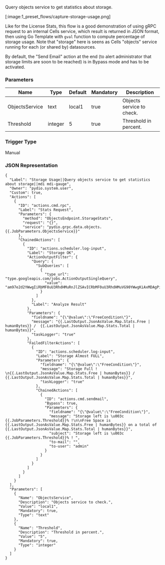 
Query objects service to get statistics about storage.

[:image:1_preset_flows/capture-storage-usage.png]

Like for the License Stats, this flow is a good demonstration of using gRPC request to an internal Cells service, which result is returned in JSON format,
then using Go Template with `gval` function to compute percentage of storage usage. Note that "storage" here is seens as Cells "objects" service running for each (or shared by) datasources. 

By default, the "Send Email" action at the end (to alert administrator that storage limits are soon to be reached) is in Bypass mode and has to be activated.

### Parameters

|Name|Type|Default|Mandatory|Description|
|----|----|-------|---------|-----------|
|ObjectsService|text|local1|true|Objects service to check.|
|Threshold|integer|5|true|Threshold in percent.|



### Trigger Type
Manual

### JSON Representation

```
{
  "Label": "Storage Usage||Query objects service to get statistics about storage||mdi mdi-gauge",
  "Owner": "pydio.system.user",
  "Custom": true,
  "Actions": [
    {
      "ID": "actions.cmd.rpc",
      "Label": "Stats Request",
      "Parameters": {
        "method": "ObjectsEndpoint.StorageStats",
        "request": "{}",
        "service": "pydio.grpc.data.objects.{{.JobParameters.ObjectsService}}"
      },
      "ChainedActions": [
        {
          "ID": "actions.scheduler.log-input",
          "Label": "Storage OK",
          "ActionOutputFilter": {
            "Query": {
              "SubQueries": [
                {
                  "type_url": "type.googleapis.com/jobs.ActionOutputSingleQuery",
                  "value": "am97e2d2YWwgIiRbMF0uU3RhdHMuRnJlZSAvICRbMF0uU3RhdHMuVG90YWwgKiAxMDAgPiAkWzFdIiAuTGFzdE91dHB1dC5Kc29uQXNWYWx1ZS5NYXAgLkpvYlBhcmFtZXRlcnMuVGhyZXNob2xkfX0="
                }
              ]
            },
            "Label": "Analyze Result"
          },
          "Parameters": {
            "fieldname": "{\"@value\":\"FreeCondition\"}",
            "message": "{{.LastOutput.JsonAsValue.Map.Stats.Free | humanBytes}} /  {{.LastOutput.JsonAsValue.Map.Stats.Total | humanBytes}}",
            "taskLogger": "true"
          },
          "FailedFilterActions": [
            {
              "ID": "actions.scheduler.log-input",
              "Label": "Storage Almost FULL",
              "Parameters": {
                "fieldname": "{\"@value\":\"FreeCondition\"}",
                "message": "Storage Full ! \n{{.LastOutput.JsonAsValue.Map.Stats.Free | humanBytes}} /  {{.LastOutput.JsonAsValue.Map.Stats.Total | humanBytes}}",
                "taskLogger": "true"
              },
              "ChainedActions": [
                {
                  "ID": "actions.cmd.sendmail",
                  "Bypass": true,
                  "Parameters": {
                    "fieldname": "{\"@value\":\"FreeCondition\"}",
                    "message": "Storage left is \u003c {{.JobParameters.Threshold}}% !\n\nFree Space is {{.LastOutput.JsonAsValue.Map.Stats.Free | humanBytes}} on a total of  {{.LastOutput.JsonAsValue.Map.Stats.Total | humanBytes}}",
                    "subject": "Storage left is \u003c {{.JobParameters.Threshold}}% ! ",
                    "to-mail": "",
                    "to-user": "admin"
                  }
                }
              ]
            }
          ]
        }
      ]
    }
  ],
  "Parameters": [
    {
      "Name": "ObjectsService",
      "Description": "Objects service to check.",
      "Value": "local1",
      "Mandatory": true,
      "Type": "text"
    },
    {
      "Name": "Threshold",
      "Description": "Threshold in percent.",
      "Value": "5",
      "Mandatory": true,
      "Type": "integer"
    }
  ]
}
```
